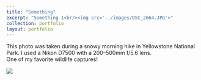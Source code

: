 ```yaml
---
title: "Something"
excerpt: "Something 1<br/><img src='../images/DSC_2664.JPG'>"
collection: portfolio
layout: portfolio
---
```


This photo was taken during a snowy morning hike in Yellowstone National Park. I used a Nikon D7500 with a 200–500mm f/5.6 lens.  
One of my favorite wildlife captures!

<img src='../images/DSC_2664.JPG'>